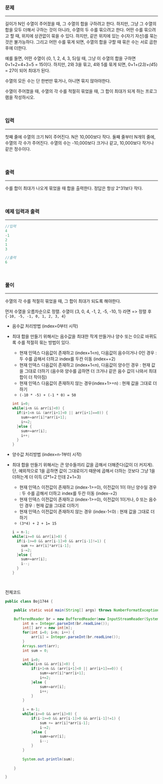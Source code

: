 ### 문제

---

길이가 N인 수열이 주어졌을 때, 그 수열의 합을 구하려고 한다. 하지만, 그냥 그 수열의 합을 모두 더해서 구하는 것이 아니라, 수열의 두 수를 묶으려고 한다. 어떤 수를 묶으려고 할 때, 위치에 상관없이 묶을 수 있다. 하지만, 같은 위치에 있는 수(자기 자신)를 묶는 것은 불가능하다. 그리고 어떤 수를 묶게 되면, 수열의 합을 구할 때 묶은 수는 서로 곱한 후에 더한다.

예를 들면, 어떤 수열이 {0, 1, 2, 4, 3, 5}일 때, 그냥 이 수열의 합을 구하면 0+1+2+4+3+5 = 15이다. 하지만, 2와 3을 묶고, 4와 5를 묶게 되면, 0+1+(2*3)+(4*5) = 27이 되어 최대가 된다.

수열의 모든 수는 단 한번만 묶거나, 아니면 묶지 않아야한다.

수열이 주어졌을 때, 수열의 각 수를 적절히 묶었을 때, 그 합이 최대가 되게 하는 프로그램을 작성하시오.

<br>

### 입력

---

첫째 줄에 수열의 크기 N이 주어진다. N은 10,000보다 작다. 둘째 줄부터 N개의 줄에, 수열의 각 수가 주어진다. 수열의 수는 -10,000보다 크거나 같고, 10,000보다 작거나 같은 정수이다.

<br>

### 출력

---

수를 합이 최대가 나오게 묶었을 때 합을 출력한다. 정답은 항상 2^31보다 작다.

<br>

### 예제 입력과 출력

---

```java
//입력
4
-1
2
1
3
```

```java
//출력
6
```

<br>

### 풀이

---

수열의 각 수를 적절히 묶었을 때, 그 합이 최대가 되도록 해야한다. 

먼저 수열을 오름차순으로 정렬. 수열이 {3, 0, 4, -1, 2, -5, -10, 1} 라면 => 정렬 후 `{-10, -5, -1, 0, 1, 2, 3, 4} `

- 음수값 처리방법 (index=0부터 시작)

- 최대 합을 만들기 위해서는 음수값을 최대한 작게 만들거나 양수 또는 0으로 바뀌도록 수를 적절히 묶는 방법이 있다.

  - 현재 인덱스 다음값이 존재하고 (index+1<n), 다음값이 음수이거나 0인 경우 : 두 수를 곱해서 더하고 index를 두칸 이동 (index+=2)
  - 현재 인덱스 다음값이 존재하고 (index+1<n), 다음값이 양수인 경우 : 현재 값을 그대로 더하기 (음수와 양수를 곱하면 더 크거나 같은 음수 값이 나와서 최대 합이 더 작아짐)
  - 현재 인덱스 다음값이 존재하지 않는 경우(index+1>=n) : 현재 값을 그대로 더하기
  - `(-10 * -5) + (-1 * 0) = 50 `

  ```java
  int i=0;
  while(i<n && arr[i]<0) {
    if(i+1<n && (arr[i+1]<0 || arr[i+1]==0)) {
      sum+=arr[i]*arr[i+1];
      i+=2;
    }else {
      sum+=arr[i];
      i++;
    }
  }
  ```

- 양수값 처리방법 (index=n-1부터 시작)

- 최대 합을 만들기 위해서는 큰 양수들끼리 값을 곱해서 더해준다(값이 더 커지게). 단, 예외적으로 1을 곱하면 값이 그대로이기 때문에 곱해서 더하는 것보다 그냥 1을 더하는게 더 이득 (2*1=2 인데 2+1=3)

  - 현재 인덱스 이전값이 존재하고 (index-1>=0), 이전값이 1이 아닌 양수일 경우 : 두 수를 곱해서 더하고 index를 두칸 이동 (index-=2)
  - 현재 인덱스 이전값이 존재하고 (index-1>=0), 이전값이 1이거나, 0 또는 음수인 경우 : 현재 값을 그대로 더하기
  - 현재 인덱스 이전값이 존재하지 않는 경우 (index-1<0) : 현재 값을 그대로 더하기
  - `(3*4) + 2 + 1= 15`

  ```java
  i = n-1;
  while(i>=0 && arr[i]>0) {
    if(i-1>=0 && arr[i-1]>0 && arr[i-1]!=1) {
      sum += arr[i]*arr[i-1];
      i-=2;
    }else {
      sum+=arr[i];
      i--;
    }
  }
  ```

<br>

전체코드

```java
public class Boj1744 {

	public static void main(String[] args) throws NumberFormatException, IOException {

    BufferedReader br = new BufferedReader(new InputStreamReader(System.in));
		int n = Integer.parseInt(br.readLine());
		int[] arr = new int[n];
		for(int i=0; i<n; i++) {
			arr[i] = Integer.parseInt(br.readLine());
		}
		Arrays.sort(arr);
		int sum = 0;
		
		int i=0;
		while(i<n && arr[i]<0) {
			if(i+1<n && (arr[i+1]<0 || arr[i+1]==0)) {
				sum+=arr[i]*arr[i+1];
				i+=2;
			}else {
				sum+=arr[i];
				i++;
			}
		}
		
		i = n-1;
		while(i>=0 && arr[i]>0) {
		    if(i-1>=0 && arr[i-1]>0 && arr[i-1]!=1) {
	    		sum += arr[i]*arr[i-1];
	    	    i-=2;
		    }else {
		    	sum+=arr[i];
		    	i--;
		    }
		}
		
		System.out.println(sum);
		
	}

}

```

